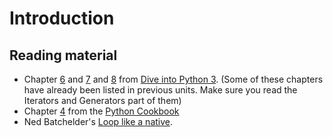 # Introduction

## Reading material

* Chapter [6](http://www.diveintopython3.net/generators.html) and [7](http://www.diveintopython3.net/iterators.html) and [8](http://www.diveintopython3.net/advanced-iterators.html) from [Dive into Python 3](http://getpython3.com/diveintopython3/index.html). (Some of these chapters have already been listed in previous units. Make sure you read the Iterators and Generators part of them)
* Chapter [4](http://chimera.labs.oreilly.com/books/1230000000393/ch04.html) from the [Python Cookbook](http://chimera.labs.oreilly.com/books/1230000000393/index.html)
* Ned Batchelder's [Loop like a native](http://pyvideo.org/video/1758/loop-like-a-native-while-for-iterators-genera).
